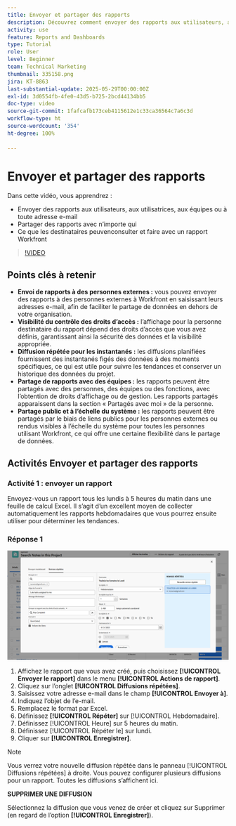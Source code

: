 ```yaml
---
title: Envoyer et partager des rapports
description: Découvrez comment envoyer des rapports aux utilisateurs, aux utilisatrices, aux équipes ou à toute adresse e-mail, et comment partager des rapports avec n’importe qui dans Workfront.
activity: use
feature: Reports and Dashboards
type: Tutorial
role: User
level: Beginner
team: Technical Marketing
thumbnail: 335158.png
jira: KT-8863
last-substantial-update: 2025-05-29T00:00:00Z
exl-id: 3d0554fb-4fe0-43d5-b725-2bcd44134bb5
doc-type: video
source-git-commit: 1fafcafb173ceb4115612e1c33ca36564c7a6c3d
workflow-type: ht
source-wordcount: '354'
ht-degree: 100%

---
```


# Envoyer et partager des rapports

Dans cette vidéo, vous apprendrez :

* Envoyer des rapports aux utilisateurs, aux utilisatrices, aux équipes ou à toute adresse e-mail
* Partager des rapports avec n’importe qui
* Ce que les destinataires peuvenconsulter et faire avec un rapport Workfront

>[!VIDEO](https://video.tv.adobe.com/v/335158/?quality=12&learn=on)

## Points clés à retenir

* **Envoi de rapports à des personnes externes :** vous pouvez envoyer des rapports à des personnes externes à Workfront en saisissant leurs adresses e-mail, afin de faciliter le partage de données en dehors de votre organisation.
* **Visibilité du contrôle des droits d’accès :** l’affichage pour la personne destinataire du rapport dépend des droits d’accès que vous avez définis, garantissant ainsi la sécurité des données et la visibilité appropriée.
* **Diffusion répétée pour les instantanés :** les diffusions planifiées fournissent des instantanés figés des données à des moments spécifiques, ce qui est utile pour suivre les tendances et conserver un historique des données du projet.
* **Partage de rapports avec des équipes :** les rapports peuvent être partagés avec des personnes, des équipes ou des fonctions, avec l’obtention de droits d’affichage ou de gestion. Les rapports partagés apparaissent dans la section « Partagés avec moi » de la personne.
* **Partage public et à l’échelle du système :** les rapports peuvent être partagés par le biais de liens publics pour les personnes externes ou rendus visibles à l’échelle du système pour toutes les personnes utilisant Workfront, ce qui offre une certaine flexibilité dans le partage de données.


## Activités Envoyer et partager des rapports

### Activité 1 : envoyer un rapport

Envoyez-vous un rapport tous les lundis à 5 heures du matin dans une feuille de calcul Excel. Il s’agit d’un excellent moyen de collecter automatiquement les rapports hebdomadaires que vous pourrez ensuite utiliser pour déterminer les tendances.

### Réponse 1

![Image de l’écran permettant de configurer des diffusions répétées de rapports](assets/send-a-report.png)

1. Affichez le rapport que vous avez créé, puis choisissez **[!UICONTROL Envoyer le rapport]** dans le menu **[!UICONTROL Actions de rapport]**.
1. Cliquez sur l’onglet **[!UICONTROL Diffusions répétées]**.
1. Saisissez votre adresse e-mail dans le champ **[!UICONTROL Envoyer à]**.
1. Indiquez l’objet de l’e-mail.
1. Remplacez le format par Excel.
1. Définissez **[!UICONTROL Répéter]** sur [!UICONTROL Hebdomadaire].
1. Définissez [!UICONTROL Heure] sur 5 heures du matin.
1. Définissez [!UICONTROL Répéter le] sur lundi.
1. Cliquer sur **[!UICONTROL Enregistrer]**.

>[!NOTE]
>
>Vous verrez votre nouvelle diffusion répétée dans le panneau [!UICONTROL Diffusions répétées] à droite. Vous pouvez configurer plusieurs diffusions pour un rapport. Toutes les diffusions s’affichent ici.

**SUPPRIMER UNE DIFFUSION**

Sélectionnez la diffusion que vous venez de créer et cliquez sur Supprimer (en regard de l’option **[!UICONTROL Enregistrer]**).

